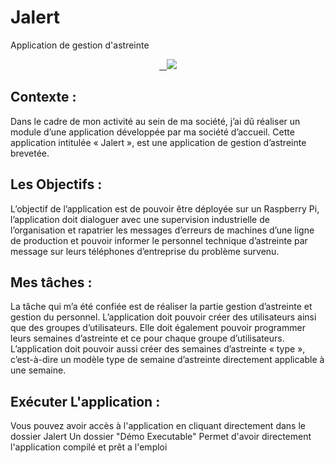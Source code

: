 # Jalert
Application de gestion d'astreinte

<div style="text-align:center">
  <a href="http://codecombat.com/">
    <img src ="https://img4.hostingpics.net/pics/259399PrtScrcapture.jpg" />
  </a>
</div>


## Contexte : 

Dans le cadre de mon activité au sein de ma société, j’ai dû réaliser un module d’une application développée par ma société d’accueil. Cette application intitulée « Jalert », est une application de gestion d’astreinte brevetée. 


## Les Objectifs :

L’objectif de l’application est de pouvoir être déployée sur un Raspberry Pi, l’application doit dialoguer avec une supervision industrielle de l’organisation et rapatrier les messages d’erreurs de machines d’une ligne de production et pouvoir informer le personnel technique d’astreinte par message sur leurs téléphones d’entreprise du problème survenu. 


## Mes tâches :

La tâche qui m’a été confiée est de réaliser la partie gestion d’astreinte et gestion du personnel. L’application doit pouvoir créer des utilisateurs ainsi que des groupes d’utilisateurs. Elle doit également pouvoir programmer leurs semaines d’astreinte et ce pour chaque groupe d’utilisateurs. L’application doit pouvoir aussi créer des semaines d’astreinte « type », c’est-à-dire un modèle type de semaine d’astreinte directement applicable à une semaine.

## Exécuter L'application :
Vous pouvez avoir accès à l'application en cliquant directement dans le dossier Jalert 
Un dossier "Démo Executable" Permet d'avoir directement l'application compilé et prêt a l'emploi
